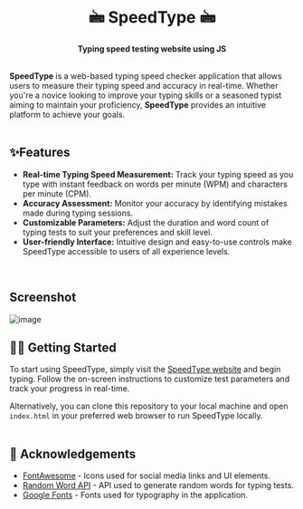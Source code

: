 ## <h1 align="center"> 🖮 SpeedType 🖮 </h1>

<p align="center"><b>Typing speed testing website using JS</b> <br /><br /></p>

**SpeedType** is a web-based typing speed checker application that allows users to measure their typing speed and accuracy in real-time. Whether you're a novice looking to improve your typing skills or a seasoned typist aiming to maintain your proficiency, **SpeedType** provides an intuitive platform to achieve your goals.
<br/><br/>

## ✨Features
- **Real-time Typing Speed Measurement:** Track your typing speed as you type with instant feedback on words per minute (WPM) and characters per minute (CPM).
- **Accuracy Assessment:** Monitor your accuracy by identifying mistakes made during typing sessions.
- **Customizable Parameters:** Adjust the duration and word count of typing tests to suit your preferences and skill level.
- **User-friendly Interface:** Intuitive design and easy-to-use controls make SpeedType accessible to users of all experience levels.
<br/>

## Screenshot 
![image](https://github.com/Debraj-Dey/SpeedType/assets/115916671/e257c80a-554f-4fc6-b6c3-13ba9a5df907)
<br/>

## 👨‍💻 Getting Started

To start using SpeedType, simply visit the [SpeedType website](https://your-website-url.com) and begin typing. Follow the on-screen instructions to customize test parameters and track your progress in real-time.

Alternatively, you can clone this repository to your local machine and open `index.html` in your preferred web browser to run SpeedType locally.
<br/><br/>

## 📃 Acknowledgements

- [FontAwesome](https://fontawesome.com/) - Icons used for social media links and UI elements.
- [Random Word API](https://random-word-api.herokuapp.com/home) - API used to generate random words for typing tests.
- [Google Fonts](https://fonts.google.com/) -  Fonts used for typography in the application. 
